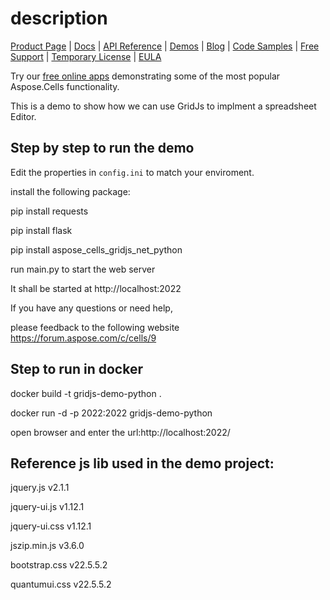 description 
==================================


[Product Page](https://products.aspose.com/cells/python-net) | [Docs](https://docs.aspose.com/cells/python-net/aspose-cells-gridjs/) | [API Reference](https://reference.aspose.com/cells/python-net/aspose.cellsgridjs/) | [Demos](https://products.aspose.app/cells/family/) | [Blog](https://blog.aspose.com/category/cells/) | [Code Samples](https://github.com/aspose-cells/Aspose.Cells-for-Python-via-.NET/tree/main/Examples_GridJs_Python_Net) | [Free Support](https://forum.aspose.com/c/cells) | [Temporary License](https://purchase.aspose.com/temporary-license) | [EULA](https://company.aspose.com/legal/eula) 

Try our [free online apps](https://products.aspose.app/cells/family) demonstrating some of the most popular Aspose.Cells functionality.

This is a  demo to show how we can use GridJs to implment a spreadsheet Editor.

## Step by step to run the demo
Edit the properties in `config.ini` to match your enviroment.

install the following package:

pip install requests

pip install flask

pip install aspose_cells_gridjs_net_python

run main.py to start the web server

It shall be started at http://localhost:2022

If you have any questions or need help,

please feedback to the following website https://forum.aspose.com/c/cells/9 

## Step to run in docker 

docker build -t gridjs-demo-python .

docker run -d -p 2022:2022 gridjs-demo-python

open browser and enter the url:http://localhost:2022/


## Reference js lib used in the demo project:
jquery.js    v2.1.1

jquery-ui.js v1.12.1 

jquery-ui.css v1.12.1 

jszip.min.js v3.6.0 

bootstrap.css   v22.5.5.2

quantumui.css   v22.5.5.2
